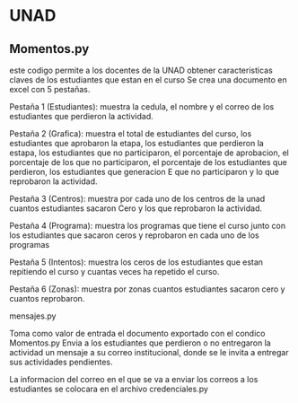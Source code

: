 # UNAD

## Momentos.py

este codigo permite a los docentes de la UNAD obtener caracteristicas claves de los estudiantes que estan en el curso
Se crea una documento en excel con 5 pestañas.

Pestaña 1 (Estudiantes): muestra la cedula, el nombre y el correo de los estudiantes que perdieron la actividad.

Pestaña 2 (Grafica): muestra el total de estudiantes del curso, los estudiantes que aprobaron la etapa, los estudiantes que perdieron la estapa, los estudiantes que no participaron, el porcentaje de aprobacion, el porcentaje de los que no participaron, el porcentaje de los estudiantes que perdieron, los estudiantes que generacion E que no participaron y lo que reprobaron la actividad.

Pestaña 3 (Centros): muestra por cada uno de los centros de la unad cuantos estudiantes sacaron Cero y los que reprobaron la actividad.

Pestaña 4 (Programa): muestra los programas que tiene el curso junto con los estudiantes que sacaron ceros y reprobaron en cada uno de los programas


Pestaña 5 (Intentos): muestra los ceros de los estudiantes que estan repitiendo el curso y cuantas veces ha repetido el curso.

Pestaña 6 (Zonas): muestra por zonas cuantos estudiantes sacaron cero y cuantos reprobaron.

mensajes.py

Toma como valor de entrada el documento exportado con el condico Momentos.py 
Envia a los estudiantes que perdieron o no entregaron la actividad un mensaje a su correo institucional, donde se le invita a entregar sus actividades pendientes.

La informacion del correo en el que se va a enviar los correos a los estudiantes se colocara en el archivo credenciales.py
